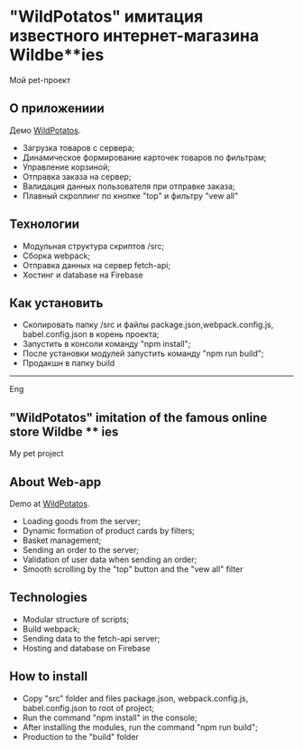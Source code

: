 # "WildPotatos" имитация известного интернет-магазина Wildbe**ies

Мой pet-проект

## О приложениии

Демо [WildPotatos](https://wildpotatos-53c4a.web.app/).

* Загрузка товаров с сервера;
* Динамическое формирование карточек товаров по фильтрам;
* Управление корзиной;
* Отправка заказа на сервер;
* Валидация данных пользователя при отправке заказа;
* Плавный скроллинг по кнопке "top" и фильтру "vew all"

## Технологии

* Модульная структура скриптов /src;
* Сборка webpack;
* Отправка данных на сервер fetch-api;
* Хостинг и database на Firebase

## Как установить

* Скопировать папку /src и файлы package.json,webpack.config.js, babel.config.json в корень проекта;
* Запустить в консоли команду "npm install";
* После установки модулей запустить команду "npm run build";
* Продакшн в папку build

***
Eng
## "WildPotatos" imitation of the famous online store Wildbe ** ies

My pet project

## About Web-app

Demo at [WildPotatos](https://wildpotatos-53c4a.web.app/).

* Loading goods from the server;
* Dynamic formation of product cards by filters;
* Basket management;
* Sending an order to the server;
* Validation of user data when sending an order;
* Smooth scrolling by the "top" button and the "vew all" filter

## Technologies

* Modular structure of scripts;
* Build webpack;
* Sending data to the fetch-api server;
* Hosting and database on Firebase

## How to install

* Copy "src" folder and files package.json, webpack.config.js, babel.config.json to root of  project;
* Run the command "npm install" in the console;
* After installing the modules, run the command "npm run build";
* Production to the "build" folder